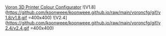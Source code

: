 [Voron 3D Printer Colour Configurator](https://koonweee.github.io/voroncfg/)
![V1.8](https://github.com/koonweee/koonweee.github.io/raw/main/voroncfg/gif/v1.8/v1.8.gif =400x400)
![V2.4](https://github.com/koonweee/koonweee.github.io/raw/main/voroncfg/gif/v2.4/v2.4.gif =400x400)
